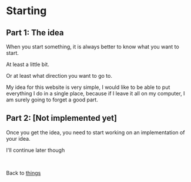 # Starting

## Part 1: The idea

When you start something, it is always better to know what you want to start.

At least a little bit.

Or at least what direction you want to go to.

My idea for this website is very simple, I would like to be able to put everything I do in a single place, because if I leave it all on my computer, I am surely going to forget a good part. 


## Part 2: [Not implemented yet]

Once you get the idea, you need to start working on an implementation of your idea.

I'll continue later though

<br>

Back to [things](../things)